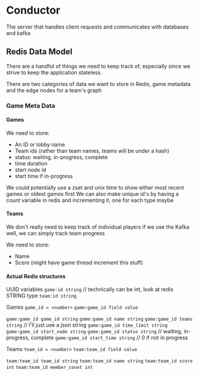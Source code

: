 # Conductor
The server that handles client requests and communicates with databases and kafka

## Redis Data Model

There are a handful of things we need to keep track of, especially since we strive to keep the application stateless.

There are two categories of data we want to store in Redis, game metadata and the edge nodes for a team's graph

### Game Meta Data

#### Games

We need to store:
- An ID or lobby name
- Team ids (rather than team names, teams will be under a hash)
- status: waiting, in-progress, complete
- time duration
- start node id
- start time if in-progress

We could potentially use a zset and unix time to show either most recent games or oldest games first
We can also make unique id's by having a count variable in redis and incrementing it, one for each type maybe

#### Teams

We don't really need to keep track of individual players if we use the Kafka well, we can simply track team progress

We need to store:
- Name
- Score (might have game thread increment this stuff)

#### Actual Redis structures
UUID variables
`game:id string` // technically can be int, look at redis STRING type
`team:id string`

Games
`game_id = <number>`
`game:game_id field value`

`game:game_id game_id string`
`game:game_id name string`
`game:game_id teams string` // I'll just use a json string
`game:game_id time_limit string`
`game:game_id start_node string`
`game:game_id status string` // waiting, in-progress, complete
`game:game_id start_time string` // 0 if not in progress

Teams
`team_id = <number>`
`team:team_id field value`

`team:team_id team_id string`
`team:team_id name string`
`team:team_id score int`
`team:team_id member_count int`
